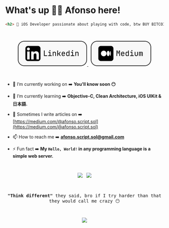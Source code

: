 # What's up ✌🏻 Afonso here!

```html
<h2>  iOS Developer passionate about playing with code, btw BUY BITCOIN! 🤠 </h2>
```

&nbsp;

<p align="center">
  <a href="https://www.linkedin.com/in/afonso-lucas-49a57b261/" target="_blank">
    <img alt="Code" src="./assets/Linkedin.svg">
  </a>
  &nbsp;
  <a href="https://medium.com/@afonso.script.sol" target="_blank">
    <img alt="Code" src="./assets/Medium.svg">
  </a>
</p>

&nbsp;

- 🔭 I’m currently working on ➡️ **You'll know soon 😶**

- 🌱 I’m currently learning ➡️ **Objective-C, Clean Architecture, iOS UIKit & 日本語.**

- 📝 Sometimes I write articles on ➡️ [https://medium.com/@afonso.script.sol](https://medium.com/@afonso.script.sol)

- 📫 How to reach me ➡️ **afonso.script.sol@gmail.com**

- ⚡ Fun fact ➡️ **My `Hello, World!` in any programming language is a simple web server.**

&nbsp;

<div align="center">
  <img src="https://my-github-components.vercel.app/spotify"/>
    &nbsp;
  <img src="https://my-github-components.vercel.app/github"/>
</div>


&nbsp;

<p align="center">
  <samp><b>"Think different"</b> they said, bro if I try harder than that they would call me crazy 😶</samp>
</p>

&nbsp;

<div align="center">
  <img src="https://komarev.com/ghpvc/?username=unchainedDavid&color=2a2a2a&style=flat&label=views" />
</div>

